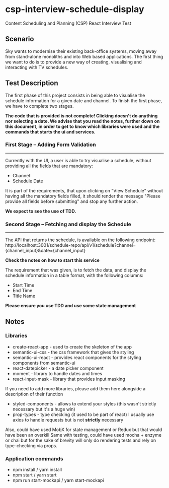 # csp-interview-schedule-display
Content Scheduling and Planning (CSP) React Interview Test

## Scenario
Sky wants to modernise their existing back-office systems, moving away from stand-alone monoliths and into Web based applications. The first thing we want to do is to provide a new way of creating, visualising and interacting with TV schedules.

## Test Description
The first phase of this project consists in being able to visualise the schedule information for a given date and channel. To finish the first phase, we have to complete two stages.

**The code that is provided is not complete! Clicking doesn't do anything nor selecting a date. We advise that you read the notes, further down on this document, in order to get to know which libraries were used and the commands that starts the ui and services.**

### First Stage – Adding Form Validation
----
Currently with the UI, a user is able to try visualise a schedule, without providing all the fields that are mandatory:
* Channel
* Schedule Date

It is part of the requirements, that upon clicking on "View Schedule" without having all the mandatory fields filled, it should render the message "Please provide all fields before submitting" and stop any further action.

**We expect to see the use of TDD.**

### Second Stage – Fetching and display the Schedule
----
The API that returns the schedule, is available on the following endpoint:
http://localhost:3001/schedule-repo/api/v1/schedule?channel={channel_input}&date={channel_input}

**Check the notes on how to start this service**

The requirement that was given, is to fetch the data, and display the schedule information in a table format, with the following columns:
* Start Time
* End Time
* Title Name

**Please ensure you use TDD and use some state management**


## Notes
### Libraries
* create-react-app - used to create the skeleton of the app
* semantic-ui-css - the css framework that gives the styling
* semantic-ui-react - provides react components for the styling components from semantic-ui
* react-datepicker - a date picker component
* moment - library to handle dates and times
* react-input-mask - library that provides input masking


If you need to add more libraries, please add them here alongside a description of their function
* styled-components - allows to extend your styles (this wasn't strictly necessary but it's a huge win)
* prop-types - type checking (it used to be part of react)
I usually use axios to handle requests but is not **strictly** necessary

Also, could have used MobX for state management or Redux but that would have been an overkill
Same with testing, could have used mocha + enzyme or chai but for the sake of brevity will only do rendering tests and rely on type-checking via props.

### Application commands
* npm install / yarn install
* npm start / yarn start
* npm run start-mockapi / yarn start-mockapi
